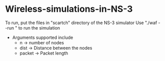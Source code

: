 # Wireless-simulations-in-NS-3

To run, put the files in "scartch" directory of the NS-3 simulator
Use "./waf --run <filename>" to run the simulation
  - Arguments supported include
    - n -> number of nodes
    - dist -> Distance between the nodes
    - packet -> Packet length
  

